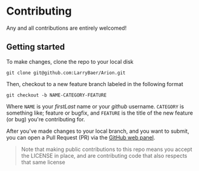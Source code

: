 # Contributing

Any and all contributions are entirely welcomed!

## Getting started

To make changes, clone the repo to your local disk

`git clone git@github.com:LarryBaer/Arion.git`

Then, checkout to a new feature branch labeled in the following format

`git checkout -b NAME-CATEGORY-FEATURE`

Where `NAME` is your _firstLast_ name or your _github_ username. `CATEGORY` is something like; feature or bugfix,
and `FEATURE` is the title of the new feature (or bug) you're contributing for.

After you've made changes to your local branch, and you want to submit, you can open a Pull Request (PR)
via the [GitHub web panel](https://github.com/LarryBaer/Arion/compare).

> Note that making public contributions to this repo means you accept the LICENSE in place, and are contributing code that also respects that same license
